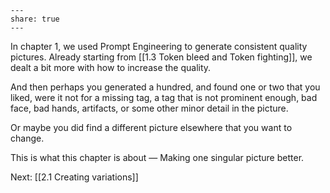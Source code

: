 ```
---  
share: true  
---  
```

In chapter 1, we used Prompt Engineering to generate consistent quality pictures. Already starting from [[1.3 Token bleed and Token fighting]], we dealt a bit more with how to increase the quality. 

And then perhaps you generated a hundred, and found one or two that you liked, were it not for a missing tag, a tag that is not prominent enough, bad face, bad hands, artifacts, or some other minor detail in the picture.  

Or maybe you did find a different picture elsewhere that you want to change. 

This is what this chapter is about — Making one singular picture better.

Next: [[2.1 Creating variations]]

